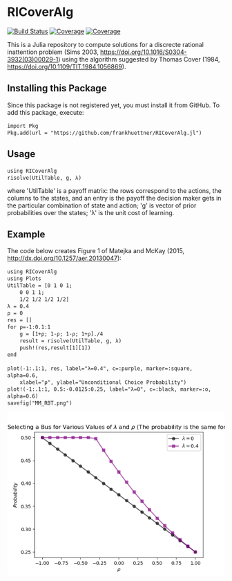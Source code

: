 # RICoverAlg

[![Build Status](https://ci.appveyor.com/api/projects/status/github/FrankHuettner/RICoverAlg.jl?svg=true)](https://ci.appveyor.com/project/FrankHuettner/RICoverAlg-jl)
[![Coverage](https://codecov.io/gh/FrankHuettner/RICoverAlg.jl/branch/main/graph/badge.svg)](https://codecov.io/gh/FrankHuettner/RICoverAlg.jl)
[![Coverage](https://coveralls.io/repos/github/FrankHuettner/RICoverAlg.jl/badge.svg?branch=main)](https://coveralls.io/github/FrankHuettner/RICoverAlg.jl?branch=main)


This is a Julia repository to compute solutions for a discrecte rational inattention problem (Sims 2003, https://doi.org/10.1016/S0304-3932(03)00029-1) using the algorithm suggested by Thomas Cover (1984, https://doi.org/10.1109/TIT.1984.1056869).

## Installing this Package
Since this package is not registered yet, you must install it from GitHub. To add this package, execute: 

    import Pkg
    Pkg.add(url = "https://github.com/frankhuettner/RICoverAlg.jl")

## Usage
    using RICoverAlg
    risolve(UtilTable, g, λ)
where 'UtilTable' is a payoff matrix: the rows correspond to the actions, the columns to the states, and an entry is the payoff the decision maker gets in the particular combination of state and action;
'g' is vector of prior probabilities over the states;
'λ' is the unit cost of learning.

## Example
The code below creates Figure 1 of Matejka and McKay (2015, http://dx.doi.org/10.1257/aer.20130047):

    using RICoverAlg
    using Plots
    UtilTable = [0 1 0 1;
        0 0 1 1;
        1/2 1/2 1/2 1/2]
    λ = 0.4
    ρ = 0
    res = []
    for ρ=-1:0.1:1
        g = [1+ρ; 1-ρ; 1-ρ; 1+ρ]./4
        result = risolve(UtilTable, g, λ)
        push!(res,result[1][1])
    end

    plot(-1:.1:1, res, label="λ=0.4", c=:purple, marker=:square, alpha=0.6,
        xlabel="ρ", ylabel="Unconditional Choice Probability")
    plot!(-1:.1:1, 0.5:-0.0125:0.25, label="λ=0", c=:black, marker=:o, alpha=0.6)
    savefig("MM_RBT.png") 	
![alt text](doc/img/MM_RBT.png "Figure 1 of Majetka and McKay (2015) -- computation done with the package RICoverAlg")
